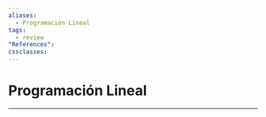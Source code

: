 ```yaml
---
aliases:
  - Programación Lineal
tags:
  - review
"References":
cssclasses:
---
```

# Programación Lineal


***